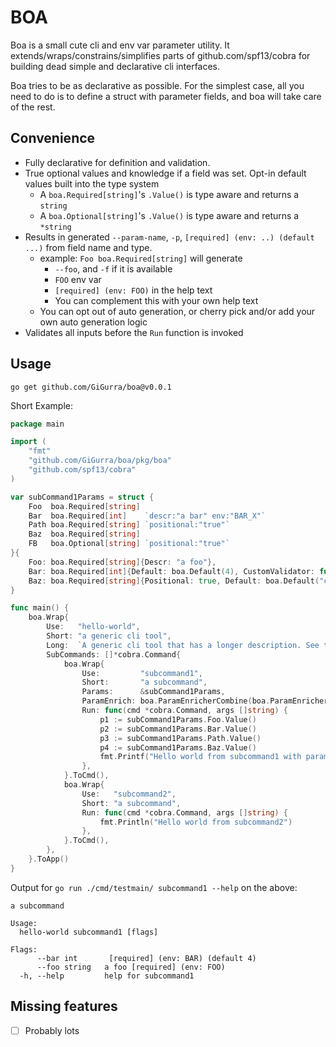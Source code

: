 # BOA

Boa is a small cute cli and env var parameter utility. It extends/wraps/constrains/simplifies parts of
github.com/spf13/cobra for building dead simple and declarative cli interfaces.

Boa tries to be as declarative as possible. For the simplest case, all you need to do is to define a struct with
parameter fields, and boa will take care of the rest.

## Convenience

* Fully declarative for definition and validation.
* True optional values and knowledge if a field was set. Opt-in default values built into the type system
    * A `boa.Required[string]`'s `.Value()` is type aware and returns a `string`
    * A `boa.Optional[string]`'s `.Value()` is type aware and returns a `*string`
* Results in generated `--param-name`, `-p`, `[required] (env: ..) (default ...)` from field name and type.
    * example: `Foo boa.Required[string]` will generate
        * `--foo`, and `-f` if it is available
        * `FOO` env var
        * `[required] (env: FOO)` in the help text
        * You can complement this with your own help text
    * You can opt out of auto generation, or cherry pick and/or add your own auto generation logic
* Validates all inputs before the `Run` function is invoked

## Usage

`go get github.com/GiGurra/boa@v0.0.1`

Short Example:

```go
package main

import (
	"fmt"
	"github.com/GiGurra/boa/pkg/boa"
	"github.com/spf13/cobra"
)

var subCommand1Params = struct {
	Foo  boa.Required[string]
	Bar  boa.Required[int]    `descr:"a bar" env:"BAR_X"`
	Path boa.Required[string] `positional:"true"`
	Baz  boa.Required[string]
	FB   boa.Optional[string] `positional:"true"`
}{
	Foo: boa.Required[string]{Descr: "a foo"},                                                          // add additional info if you like. This means we get "a foo [required] (env: FOO)" in the help text
	Bar: boa.Required[int]{Default: boa.Default(4), CustomValidator: func(x int) error { return nil }}, // optional custom validation logic
	Baz: boa.Required[string]{Positional: true, Default: boa.Default("cba")},                           // positional arguments
}

func main() {
	boa.Wrap{
		Use:   "hello-world",
		Short: "a generic cli tool",
		Long:  `A generic cli tool that has a longer description. See the README.MD for more information`,
		SubCommands: []*cobra.Command{
			boa.Wrap{
				Use:         "subcommand1",
				Short:       "a subcommand",
				Params:      &subCommand1Params,
				ParamEnrich: boa.ParamEnricherCombine(boa.ParamEnricherName, boa.ParamEnricherEnv),
				Run: func(cmd *cobra.Command, args []string) {
					p1 := subCommand1Params.Foo.Value()
					p2 := subCommand1Params.Bar.Value()
					p3 := subCommand1Params.Path.Value()
					p4 := subCommand1Params.Baz.Value()
					fmt.Printf("Hello world from subcommand1 with params: %s, %d, %s, %s\n", p1, p2, p3, p4)
				},
			}.ToCmd(),
			boa.Wrap{
				Use:   "subcommand2",
				Short: "a subcommand",
				Run: func(cmd *cobra.Command, args []string) {
					fmt.Println("Hello world from subcommand2")
				},
			}.ToCmd(),
		},
	}.ToApp()
}

```

Output for `go run ./cmd/testmain/ subcommand1 --help` on the above:

```
a subcommand

Usage:
  hello-world subcommand1 [flags]

Flags:
      --bar int       [required] (env: BAR) (default 4)
      --foo string   a foo [required] (env: FOO)
  -h, --help         help for subcommand1
```

## Missing features

- [ ] Probably lots
